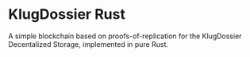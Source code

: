 # KlugDossier Rust

A simple blockchain based on proofs-of-replication for the KlugDossier Decentalized Storage, implemented in pure Rust.

